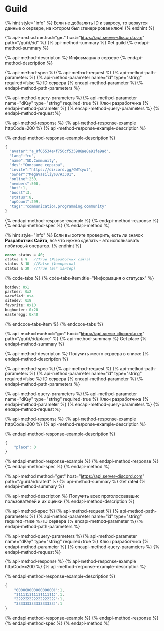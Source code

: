 # Guild

{% hint style="info" %}
Если не добавлять ID к запросу, то вернутся данные о сервере, на котором был сгенерирован ключ!
{% endhint %}

{% api-method method="get" host="https://api.server-discord.com" path="/guild/:id" %}
{% api-method-summary %}
Get guild
{% endapi-method-summary %}

{% api-method-description %}
Информация о сервере
{% endapi-method-description %}

{% api-method-spec %}
{% api-method-request %}
{% api-method-path-parameters %}
{% api-method-parameter name="id" type="string" required=false %}
ID сервера
{% endapi-method-parameter %}
{% endapi-method-path-parameters %}

{% api-method-query-parameters %}
{% api-method-parameter name="dKey" type="string" required=true %}
Ключ разработчика
{% endapi-method-parameter %}
{% endapi-method-query-parameters %}
{% endapi-method-request %}

{% api-method-response %}
{% api-method-response-example httpCode=200 %}
{% api-method-response-example-description %}

{% endapi-method-response-example-description %}

```javascript
{
  "avatar":"a_8f05534e4f750cf535988ae8a91fe9ad",
  "lang":"ru",
  "name":"SD.Community",
  "des":"Описание сервера",
  "invite":"https://discord.gg/GWTcywt",
  "owner":"MegaVasiliy007#3301",
  "online":250,
  "members":500,
  "bot":1,
  "boost":3,
  "status":8,
  "upCount":299,
  "tags":"communication,programming,community"
}
```
{% endapi-method-response-example %}
{% endapi-method-response %}
{% endapi-method-spec %}
{% endapi-method %}

{% hint style="info" %}
Если вы хотите проверить, есть ли значок **Разработчик Сайта**, всё что нужно сделать - это использовать побитовый оператор.
{% endhint %}

```javascript
const status = 40;
status & 8   //True (Разработчик сайта)
status & 10  //False (Фаворитка)
status & 20  //True (Баг хантер)
```

{% code-tabs %}
{% code-tabs-item title="Информация о статусах" %}
```javascript
botdev: 0x1
partner: 0x2
verefied: 0x4
sitedev: 0x8
favorite: 0x10
bughunter: 0x20
easteregg: 0x40
```
{% endcode-tabs-item %}
{% endcode-tabs %}

{% api-method method="get" host="https://api.server-discord.com" path="/guild/:id/place" %}
{% api-method-summary %}
Get place
{% endapi-method-summary %}

{% api-method-description %}
Получить место сервера в списке
{% endapi-method-description %}

{% api-method-spec %}
{% api-method-request %}
{% api-method-path-parameters %}
{% api-method-parameter name="id" type="string" required=false %}
ID сервера
{% endapi-method-parameter %}
{% endapi-method-path-parameters %}

{% api-method-query-parameters %}
{% api-method-parameter name="dKey" type="string" required=true %}
Ключ разработчика
{% endapi-method-parameter %}
{% endapi-method-query-parameters %}
{% endapi-method-request %}

{% api-method-response %}
{% api-method-response-example httpCode=200 %}
{% api-method-response-example-description %}

{% endapi-method-response-example-description %}

```javascript
{
    "place": 0
}
```
{% endapi-method-response-example %}
{% endapi-method-response %}
{% endapi-method-spec %}
{% endapi-method %}

{% api-method method="get" host="https://api.server-discord.com" path="/guild/:id/rated" %}
{% api-method-summary %}
Get rated
{% endapi-method-summary %}

{% api-method-description %}
Получить всех проголосовавших пользователей и их оценки
{% endapi-method-description %}

{% api-method-spec %}
{% api-method-request %}
{% api-method-path-parameters %}
{% api-method-parameter name="id" type="string" required=false %}
ID сервера
{% endapi-method-parameter %}
{% endapi-method-path-parameters %}

{% api-method-query-parameters %}
{% api-method-parameter name="dKey" type="string" required=true %}
Ключ разработчика
{% endapi-method-parameter %}
{% endapi-method-query-parameters %}
{% endapi-method-request %}

{% api-method-response %}
{% api-method-response-example httpCode=200 %}
{% api-method-response-example-description %}

{% endapi-method-response-example-description %}

```javascript
{
    "000000000000000000":1,
    "111111111111111111":1,
    "222222222222222222":1,
    "333333333333333333":1
}
```
{% endapi-method-response-example %}
{% endapi-method-response %}
{% endapi-method-spec %}
{% endapi-method %}

